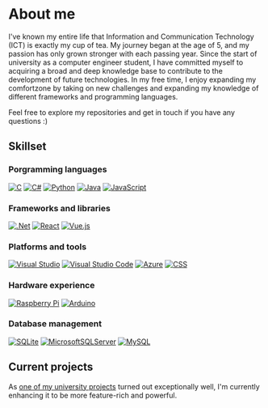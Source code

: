 # About me

I've known my entire life that Information and Communication Technology (ICT) is exactly my cup of tea. My journey began at the age of 5, and my passion has only grown stronger with each passing year. Since the start of university as a computer engineer student, I have committed myself to acquiring a broad and deep knowledge base to contribute to the development of future technologies. In my free time, I enjoy expanding my comfortzone by taking on new challenges and expanding my knowledge of different frameworks and programming languages.

Feel free to explore my repositories and get in touch if you have any questions :)

## Skillset

### Porgramming languages
[![C][C_img]][C_url]
[![C#][C#_img]][C#_url]
[![Python][Python_img]][Python_url]
[![Java][Java_img]][Java_url]
[![JavaScript][JavaScript_img]][JavaScript_url]

### Frameworks and libraries
[![.Net][.Net_img]][.Net_url]
[![React][React_img]][React_url]
[![Vue.js][Vue_img]][Vue_url]

### Platforms and tools
[![Visual Studio][Visual Studio_img]][Visual Studio_url]
[![Visual Studio Code][Visual Studio Code_img]][Visual Studio Code_url]
[![Azure][Azure_img]][Azure_url]
[![CSS][CSS_img]][CSS_url]

### Hardware experience
[![Raspberry Pi][Raspberry Pi_img]][Raspberry Pi_url]
[![Arduino][Arduino_img]][Arduino_url]

### Database management
[![SQLite][SQLite_img]][SQLite_url]
[![MicrosoftSQLServer][MicrosoftSQLServer_img]][MicrosoftSQLServer_url]
[![MySQL][MySQL_img]][MySQL_url]

## Current projects
As [one of my university projects](https://github.com/alaasmagi/Toitumispaevik) turned out exceptionally well, I'm currently enhancing it to be more feature-rich and powerful.


<!-- Images -->
[C_img]: https://img.shields.io/badge/c-%2300599C.svg?style=for-the-badge&logo=c&logoColor=white
[C#_img]: https://img.shields.io/badge/c%23-%23239120.svg?style=for-the-badge&logo=csharp&logoColor=white
[Python_img]: https://img.shields.io/badge/python-3670A0?style=for-the-badge&logo=python&logoColor=ffdd54
[JavaScript_img]: https://img.shields.io/badge/javascript-%23323330.svg?style=for-the-badge&logo=javascript&logoColor=%23F7DF1E
[.Net_img]: https://img.shields.io/badge/.NET-5C2D91?style=for-the-badge&logo=.net&logoColor=white
[React_img]: https://img.shields.io/badge/react-%2320232a.svg?style=for-the-badge&logo=react&logoColor=%2361DAFB
[Visual Studio_img]: https://img.shields.io/badge/Visual%20Studio-5C2D91.svg?style=for-the-badge&logo=visual-studio&logoColor=white
[Visual Studio Code_img]: https://img.shields.io/badge/Visual%20Studio%20Code-0078d7.svg?style=for-the-badge&logo=visual-studio-code&logoColor=white
[Azure_img]: https://img.shields.io/badge/azure-%230072C6.svg?style=for-the-badge&logo=microsoftazure&logoColor=white
[Raspberry Pi_img]: https://img.shields.io/badge/-RaspberryPi-C51A4A?style=for-the-badge&logo=Raspberry-Pi
[Arduino_img]: https://img.shields.io/badge/-Arduino-00979D?style=for-the-badge&logo=Arduino&logoColor=white
[SQLite_img]: https://img.shields.io/badge/sqlite-%2307405e.svg?style=for-the-badge&logo=sqlite&logoColor=white
[MicrosoftSQLServer_img]: https://img.shields.io/badge/Microsoft%20SQL%20Server-CC2927?style=for-the-badge&logo=microsoft%20sql%20server&logoColor=white
[MySQL_img]: https://img.shields.io/badge/mysql-4479A1.svg?style=for-the-badge&logo=mysql&logoColor=white
[Vue_img]: https://img.shields.io/badge/vuejs-%2335495e.svg?style=for-the-badge&logo=vuedotjs&logoColor=%234FC08D
[Java_img]: https://img.shields.io/badge/java-%23ED8B00.svg?style=for-the-badge&logo=openjdk&logoColor=white
[CSS_img]: https://img.shields.io/badge/css3-%231572B6.svg?style=for-the-badge&logo=css3&logoColor=white

<!-- URLs -->
[C_url]: https://learn.microsoft.com/en-us/cpp/c-language/?view=msvc-170
[C#_url]: https://dotnet.microsoft.com/en-us/languages/csharp
[Python_url]: https://www.python.org/
[JavaScript_url]: https://www.javascript.com/
[.Net_url]: https://dotnet.microsoft.com/en-us/
[React_url]: https://react.dev/
[Visual Studio_url]: https://visualstudio.microsoft.com/
[Visual Studio Code_url]: https://code.visualstudio.com/
[Azure_url]: https://azure.microsoft.com/en-us
[Raspberry Pi_url]: https://www.raspberrypi.org/
[Arduino_url]: https://www.arduino.cc/
[SQLite_url]: https://www.sqlite.org/
[MicrosoftSQLServer_url]: https://www.microsoft.com/en-us/sql-server/sql-server-downloads
[MySQL_url]: https://www.mysql.com/
[Vue_url]: https://vuejs.org/
[Java_url]: https://www.java.com/en/
[CSS_url]: https://www.w3schools.com/css/
